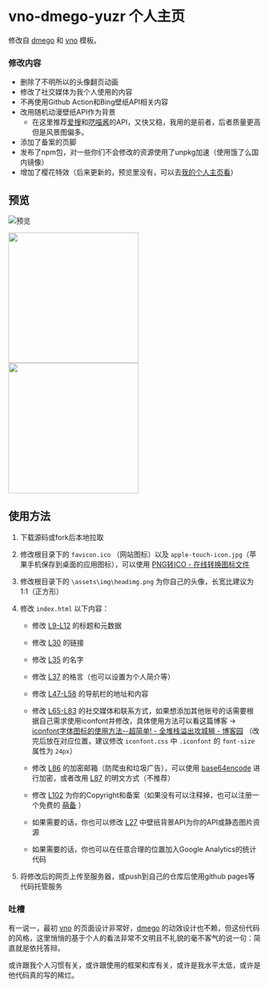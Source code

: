 # vno-dmego-yuzr 个人主页

修改自 [dmego](https://github.com/dmego/home.github.io) 和 [vno](https://github.com/onevcat/vno-jekyll) 模板。

### 修改内容

- 删除了不明所以的头像翻页动画
- 修改了社交媒体为我个人使用的内容
- 不再使用Github Action和Bing壁纸API相关内容
- 改用随机动漫壁纸API作为背景
  - 在这里推荐[爱搜](https://imgapi.xl0408.top/index.php)和[呓喵酱](https://api.yimian.xyz/img?type=moe&size=1920x1080)的API，又快又稳，我用的是前者，后者质量更高但是风景图偏多。
- 添加了备案的页脚
- 发布了npm包，对一些你们不会修改的资源使用了unpkg加速（使用饿了么国内镜像）
- 增加了樱花特效（后来更新的，预览里没有，可以去[我的个人主页看](https://reincarnatey.net)）

## 预览

<img title="电脑界面" src="https://s2.loli.net/2023/01/13/iZE18TNtsRc5MrJ.png" alt="预览" data-align="center">

<img title="手机预览" src="https://s2.loli.net/2023/01/14/yWHAC5vDYjfnmk2.png" alt="" width="260" data-align="inline">     <img title="手机展开" src="https://s2.loli.net/2023/01/14/ujwIKPtbVJ3EzGB.png" alt="" width="260" data-align="inline">

## 使用方法

1. 下载源码或fork后本地拉取

2. 修改根目录下的 `favicon.ico` （网站图标）以及 `apple-touch-icon.jpg`（苹果手机保存到桌面的应用图标），可以使用 [PNG转ICO - 在线转换图标文件](https://www.aconvert.com/cn/icon/png-to-ico/)

3. 修改根目录下的 `\assets\img\headimg.png` 为你自己的头像，长宽比建议为1:1（正方形）

4. 修改 `index.html` 以下内容：
   
   - 修改 [L9-L12](https://github.com/Mitr-yuzr/vno-dmego-yuzr/blob/master/index.html#L9-L12) 的标题和元数据
   
   - 修改 [L30](https://github.com/Mitr-yuzr/vno-dmego-yuzr/blob/master/index.html#L30) 的链接
   
   - 修改 [L35](https://github.com/Mitr-yuzr/vno-dmego-yuzr/blob/master/index.html#L35) 的名字
   
   - 修改 [L37](https://github.com/Mitr-yuzr/vno-dmego-yuzr/blob/master/index.html#L37) 的格言（也可以设置为个人简介等）
   
   - 修改 [L47-L58](https://github.com/Mitr-yuzr/vno-dmego-yuzr/blob/master/index.html#L47-L58) 的导航栏的地址和内容
   
   - 修改 [L65-L83](https://github.com/Mitr-yuzr/vno-dmego-yuzr/blob/master/index.html#L65-L83) 的社交媒体和联系方式，如果想添加其他账号的话需要根据自己需求使用iconfont并修改，具体使用方法可以看这篇博客 -> [iconfont字体图标的使用方法--超简单! - 全堆栈溢出攻城狮 - 博客园](https://www.cnblogs.com/hjvsdr/p/6639649.html) （改完后放在对应位置，建议修改 `iconfont.css` 中 `.iconfont` 的 `font-size` 属性为 `24px`）
   
   - 修改 [L86](https://github.com/Mitr-yuzr/vno-dmego-yuzr/blob/master/index.html#L86) 的加密邮箱（防爬虫和垃圾广告），可以使用 [base64encode](https://www.base64encode.org/) 进行加密，或者改用 [L87](https://github.com/Mitr-yuzr/vno-dmego-yuzr/blob/master/index.html#L87) 的明文方式（不推荐）
   
   - 修改 [L102](https://github.com/Mitr-yuzr/vno-dmego-yuzr/blob/master/index.html#L102) 为你的Copyright和备案（如果没有可以注释掉，也可以注册一个免费的 [萌备](https://icp.gov.moe/) ）
   
   - 如果需要的话，你也可以修改 [L27](https://github.com/Mitr-yuzr/vno-dmego-yuzr/blob/master/index.html#L27) 中壁纸背景API为你的API或静态图片资源
   
   - 如果需要的话，你也可以在任意合理的位置加入Google Analytics的统计代码

5. 将修改后的网页上传至服务器，或push到自己的仓库后使用github pages等代码托管服务

### 吐槽

有一说一，最初 [vno](https://github.com/onevcat/vno-jekyll) 的页面设计非常好，[dmego](https://github.com/dmego/home.github.io) 的动效设计也不赖，但这份代码的风格，这里悄悄的基于个人的看法非常不文明且不礼貌的毫不客气的说一句：简直就是依托答辩。

或许跟我个人习惯有关，或许跟使用的框架和库有关，或许是我水平太低，或许是他代码真的写的稀烂。